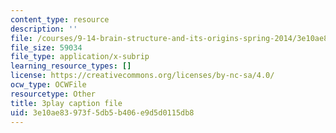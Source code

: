 ```yaml
---
content_type: resource
description: ''
file: /courses/9-14-brain-structure-and-its-origins-spring-2014/3e10ae83973f5db5b406e9d5d0115db8_555130.vtt
file_size: 59034
file_type: application/x-subrip
learning_resource_types: []
license: https://creativecommons.org/licenses/by-nc-sa/4.0/
ocw_type: OCWFile
resourcetype: Other
title: 3play caption file
uid: 3e10ae83-973f-5db5-b406-e9d5d0115db8
---
```

